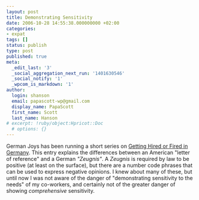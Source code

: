 ```yaml
---
layout: post
title: Demonstrating Sensitivity
date: 2006-10-28 14:55:38.000000000 +02:00
categories:
- expat
tags: []
status: publish
type: post
published: true
meta:
  _edit_last: '3'
  _social_aggregation_next_run: '1401630546'
  _social_notify: '1'
  _wpcom_is_markdown: '1'
author:
  login: shanson
  email: papascott-wp@gmail.com
  display_name: PapaScott
  first_name: Scott
  last_name: Hanson
# excerpt: !ruby/object:Hpricot::Doc
  # options: {}
---
```

<p>German Joys has been running a short series on <a href="http://andrewhammel.typepad.com/german_joys/2006/10/getting_hired_o.html">Getting Hired or Fired in Germany</a>. This entry explains the differences between an American "letter of reference" and a German <em>"Zeugnis"</em>. A <em>Zeugnis</em> is required by law to be positive (at least on the surface), but there are a number code phrases that can be used to express negative opinions. I knew about many of these, but until now I was not aware of the danger of "demonstrating sensitivity to the needs" of my co-workers, and certainly not of the greater danger of showing <em>comprehensive</em> sensitivity.</p>
